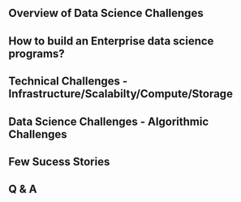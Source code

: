 ## Overview of Data Science Challenges 
## How to build an Enterprise data science programs? 
## Technical Challenges - Infrastructure/Scalabilty/Compute/Storage
## Data Science Challenges - Algorithmic Challenges 
## Few Sucess Stories 
## Q & A

